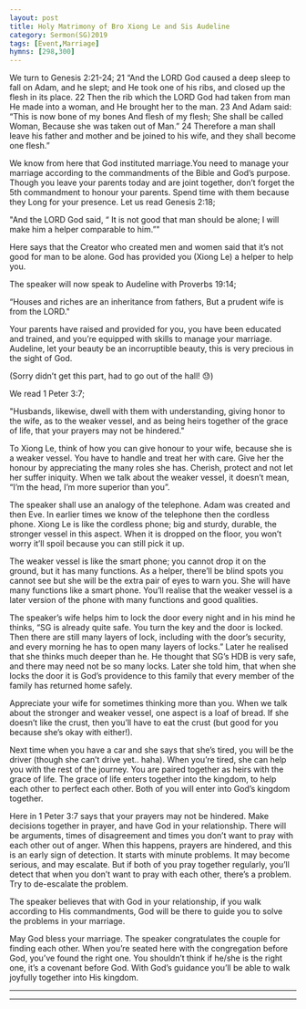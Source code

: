 ```yaml
---
layout: post
title: Holy Matrimony of Bro Xiong Le and Sis Audeline
category: Sermon(SG)2019
tags: [Event,Marriage]
hymns: [298,300]
---
```

We turn to Genesis 2:21-24; 
21 “And the LORD God caused a deep sleep to fall on Adam, and he slept; and He took one of his ribs, and closed up the flesh in its place. 
22 Then the rib which the LORD God had taken from man He made into a woman, and He brought her to the man. 
23 And Adam said: “This is now bone of my bones And flesh of my flesh; She shall be called Woman, Because she was taken out of Man.” 
24 Therefore a man shall leave his father and mother and be joined to his wife, and they shall become one flesh.”

We know from here that God instituted marriage.You need to manage your marriage according to the commandments of the Bible and God’s purpose. Though you leave your parents today and are joint together, don’t forget the 5th commandment to honour your parents. Spend time with them because they Long for your presence. Let us read Genesis 2:18; 

"And the LORD God said, “ It is not good that man should be alone; I will make him a helper comparable to him.”"

Here says that the Creator who created men and women said that it’s not good for man to be alone. God has provided you (Xiong Le) a helper to help you. 

The speaker will now speak to Audeline with Proverbs 19:14; 

“Houses and riches are an inheritance from fathers, But a prudent wife is from the LORD."

Your parents have raised and provided for you, you have been educated and trained, and you’re equipped with skills to manage your marriage. Audeline, let your beauty be an incorruptible beauty, this is very precious in the sight of God. 

(Sorry didn’t get this part, had to go out of the hall! 😓)

We read 1 Peter 3:7; 

"Husbands, likewise, dwell with them with understanding, giving honor to the wife, as to the weaker vessel, and as being heirs together of the grace of life, that your prayers may not be hindered."

To Xiong Le, think of how you can give honour to your wife, because she is a weaker vessel. You have to handle and treat her with care. Give her the honour by appreciating the many roles she has. Cherish, protect and not let her suffer iniquity. When we talk about the weaker vessel, it doesn’t mean, “I’m the head, I’m more superior than you”. 

The speaker shall use an analogy of the telephone. Adam was created and then Eve. In earlier times we know of the telephone then the cordless phone. Xiong Le is like the cordless phone; big and sturdy, durable, the stronger vessel in this aspect. When it is dropped on the floor, you won’t worry it’ll spoil because you can still pick it up. 

The weaker vessel is like the smart phone; you cannot drop it on the ground, but it has many functions. As a helper, there’ll be blind spots you cannot see but she will be the extra pair of eyes to warn you. She will have many functions like a smart phone. You’ll realise that the weaker vessel is a later version of the phone with many functions and good qualities. 

The speaker’s wife helps him to lock the door every night and in his mind he thinks, “SG is already quite safe. You turn the key and the door is locked. Then there are still many layers of lock, including with the door’s security, and every morning he has to open many layers of locks.” Later he realised that she thinks much deeper than he.  He thought that SG’s HDB is very safe, and there may need not be so many locks. Later she told him, that when she locks the door it is God’s providence to this family that every member of the family has returned home safely. 

Appreciate your wife for sometimes thinking more than you. When we talk about the stronger and weaker vessel, one aspect is a loaf of bread. If she doesn’t like the crust, then you’ll have to eat the crust (but good for you because she’s okay with either!).  

Next time when you have a car and she says that she’s tired, you will be the driver (though she can’t drive yet.. haha). When you’re tired, she can help you with the rest of the journey. You are paired together as heirs with the grace of life. The grace of life enters together into the kingdom, to help each other to perfect each other. Both of you will enter into God’s kingdom together. 

Here in 1 Peter 3:7 says that your prayers may not be hindered. Make decisions together in prayer, and have God in your relationship. There will be arguments, times of disagreement and times you don’t want to pray with each other out of anger. When this happens, prayers are hindered, and this is an early sign of detection. It starts with minute problems. It may become serious, and may escalate. But if both of you pray together regularly, you’ll detect that when you don’t want to pray with each other, there’s a problem. Try to de-escalate the problem. 

The speaker believes that with God in your relationship, if you walk according to His commandments, God will be there to guide you to solve the problems in your marriage. 

May God bless your marriage. The speaker congratulates the couple for finding each other. When you’re seated here with the congregation before God, you’ve found the right one. You shouldn’t think if he/she is the right one, it’s a covenant before God. With God’s guidance you’ll be able to walk joyfully together into His kingdom.



----
****
